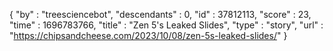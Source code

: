 {
  "by" : "treesciencebot",
  "descendants" : 0,
  "id" : 37812113,
  "score" : 23,
  "time" : 1696783766,
  "title" : "Zen 5's Leaked Slides",
  "type" : "story",
  "url" : "https://chipsandcheese.com/2023/10/08/zen-5s-leaked-slides/"
}
